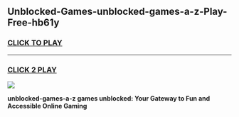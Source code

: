 
## Unblocked-Games-unblocked-games-a-z-Play-Free-hb61y
<h3>
<a href="https://premium76.site?title=unblocked-games-a-z&ref=15A">CLICK TO PLAY</a></h3>
<hr>

<h3>
<a href="https://premium76.site?title=unblocked-games-a-z&ref=15A">CLICK 2 PLAY</a>
  
</h3>

<a href="https://premium76.site?title=unblocked-games-a-z&ref=15A"><img src="https://clearcache.store/games.png"></a>


**unblocked-games-a-z games unblocked: Your Gateway to Fun and Accessible Online Gaming**
